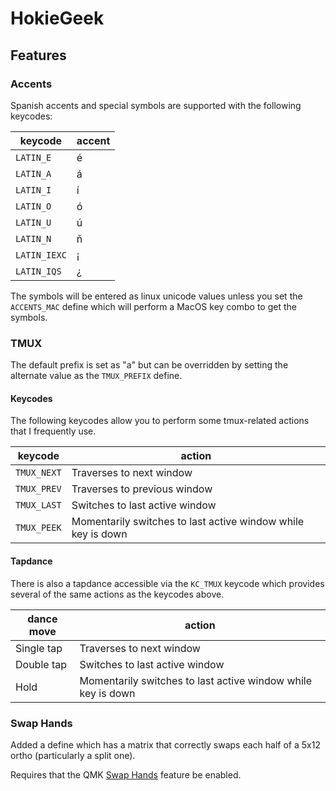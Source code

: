 # HokieGeek

## Features

### Accents
Spanish accents and special symbols are supported with the following keycodes:

| keycode | accent |
|---|---|
| `LATIN_E`    | é |
| `LATIN_A`    | á |
| `LATIN_I`    | í |
| `LATIN_O`    | ó |
| `LATIN_U`    | ú |
| `LATIN_N`    | ň |
| `LATIN_IEXC` | ¡ |
| `LATIN_IQS`  | ¿ |

The symbols will be entered as linux unicode values unless you set the `ACCENTS_MAC` define which will perform a MacOS key combo to get the symbols.

### TMUX
The default prefix is set as "a" but can be overridden by setting the alternate value as the `TMUX_PREFIX` define.

#### Keycodes
The following keycodes allow you to perform some tmux-related actions that I frequently use.

| keycode | action |
|---|---|
| `TMUX_NEXT` | Traverses to next window |
| `TMUX_PREV` | Traverses to previous window |
| `TMUX_LAST` | Switches to last active window |
| `TMUX_PEEK` | Momentarily switches to last active window while key is down |

#### Tapdance
There is also a tapdance accessible via the `KC_TMUX` keycode which provides several of the same actions as the keycodes above.

| dance move | action |
|---|---|
| Single tap | Traverses to next window |
| Double tap | Switches to last active window |
| Hold | Momentarily switches to last active window while key is down |


### Swap Hands
Added a define which has a matrix that correctly swaps each half of a 5x12 ortho (particularly a split one).

Requires that the QMK [Swap Hands](https://docs.qmk.fm/#/feature_swap_hands) feature be enabled.
